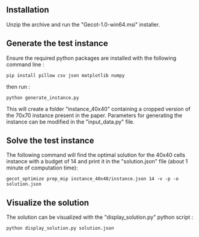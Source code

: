 ## Installation

Unzip the archive and run the "Gecot-1.0-win64.msi" installer.

## Generate the test instance

Ensure the required python packages are installed with the following command line :
```
pip install pillow csv json matplotlib numpy
```
then run :
```
python generate_instance.py
```

This will create a folder "instance_40x40" containing a cropped version of the 70x70 instance present in the paper.
Parameters for generating the instance can be modified in the "input_data.py" file.


## Solve the test instance

The following command will find the optimal solution for the 40x40 cells instance with a budget of 14 and print it in the "solution.json" file (about 1 minute of computation time):

```
gecot_optimize prep_mip instance_40x40/instance.json 14 -v -p -o solution.json
```

## Visualize the solution

The solution can be visualized with the "display_solution.py" python script :
```
python display_solution.py solution.json
```
